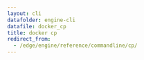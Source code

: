 ```yaml
---
layout: cli
datafolder: engine-cli
datafile: docker_cp
title: docker cp
redirect_from:
  - /edge/engine/reference/commandline/cp/
---
```

<!--
This page is automatically generated from Docker's source code. If you want to
suggest a change to the text that appears here, open a ticket or pull request
in the source repository on GitHub:

https://github.com/docker/cli
-->
